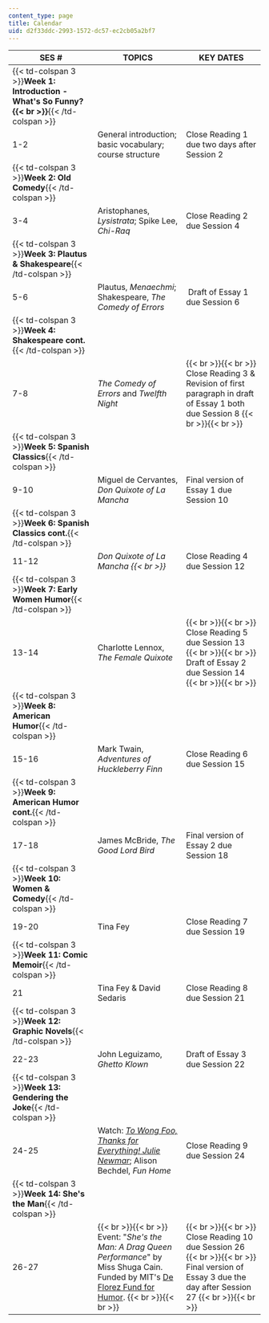 ```yaml
---
content_type: page
title: Calendar
uid: d2f33ddc-2993-1572-dc57-ec2cb05a2bf7
---
```


| SES # | TOPICS | KEY DATES |
| --- | --- | --- |
| {{< td-colspan 3 >}}**Week 1: Introduction - What's So Funny?  {{< br >}}**{{< /td-colspan >}} |||
| 1-2 | General introduction; basic vocabulary; course structure | Close Reading 1 due two days after Session 2 |
| {{< td-colspan 3 >}}**Week 2: Old Comedy**{{< /td-colspan >}} |||
| 3-4 | Aristophanes, _Lysistrata_; Spike Lee, _Chi-Raq_ | Close Reading 2 due Session 4 |
| {{< td-colspan 3 >}}**Week 3: Plautus & Shakespeare**{{< /td-colspan >}} |||
| 5-6 | Plautus, _Menaechmi_; Shakespeare, _The Comedy of Errors_ |  Draft of Essay 1 due Session 6 |
| {{< td-colspan 3 >}}**Week 4: Shakespeare cont.**{{< /td-colspan >}} |||
| 7-8 | _The Comedy of Errors_ and _Twelfth Night_ |  {{< br >}}{{< br >}} Close Reading 3 & Revision of first paragraph in draft of Essay 1 both due Session 8 {{< br >}}{{< br >}}  |
| {{< td-colspan 3 >}}**Week 5: Spanish Classics**{{< /td-colspan >}} |||
| 9-10 | Miguel de Cervantes, _Don Quixote of La Mancha_ | Final version of Essay 1 due Session 10 |
| {{< td-colspan 3 >}}**Week 6: Spanish Classics cont.**{{< /td-colspan >}} |||
| 11-12 | _Don Quixote of La Mancha  {{< br >}}_ | Close Reading 4 due Session 12 |
| {{< td-colspan 3 >}}**Week 7: Early Women Humor**{{< /td-colspan >}} |||
| 13-14 | Charlotte Lennox, _The Female Quixote_ |  {{< br >}}{{< br >}} Close Reading 5 due Session 13 {{< br >}}{{< br >}} Draft of Essay 2 due Session 14 {{< br >}}{{< br >}}  |
| {{< td-colspan 3 >}}**Week 8: American Humor**{{< /td-colspan >}} |||
| 15-16 | Mark Twain, _Adventures of Huckleberry Finn_ | Close Reading 6 due Session 15 |
| {{< td-colspan 3 >}}**Week 9: American Humor cont.**{{< /td-colspan >}} |||
| 17-18 | James McBride, _The Good Lord Bird_ | Final version of Essay 2 due Session 18 |
| {{< td-colspan 3 >}}**Week 10: Women & Comedy**{{< /td-colspan >}} |||
| 19-20 | Tina Fey | Close Reading 7 due Session 19 |
| {{< td-colspan 3 >}}**Week 11: Comic Memoir**{{< /td-colspan >}} |||
| 21 | Tina Fey & David Sedaris | Close Reading 8 due Session 21 |
| {{< td-colspan 3 >}}**Week 12: Graphic Novels**{{< /td-colspan >}} |||
| 22-23 | John Leguizamo, _Ghetto Klown_ | Draft of Essay 3 due Session 22 |
| {{< td-colspan 3 >}}**Week 13: Gendering the Joke**{{< /td-colspan >}} |||
| 24-25 | Watch: _[To Wong Foo, Thanks for Everything! Julie Newmar](https://www.imdb.com/title/tt0114682/?ref_=nv_sr_1)_; Alison Bechdel, _Fun Home_ | Close Reading 9 due Session 24 |
| {{< td-colspan 3 >}}**Week 14: She's the Man**{{< /td-colspan >}} |||
| 26-27 |  {{< br >}}{{< br >}} Event: "_She's the Man: A Drag Queen Performance_" by Miss Shuga Cain. Funded by MIT's [De Florez Fund for Humor](https://shass.mit.edu/inside/resources/internal/deflorez). {{< br >}}{{< br >}}  |  {{< br >}}{{< br >}} Close Reading 10 due Session 26 {{< br >}}{{< br >}} Final version of Essay 3 due the day after Session 27 {{< br >}}{{< br >}}